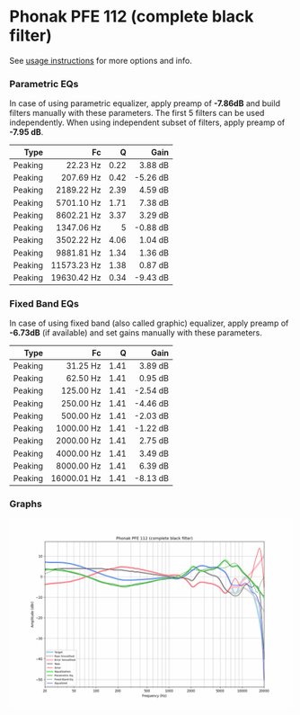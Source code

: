 # Phonak PFE 112 (complete black filter)
See [usage instructions](https://github.com/jaakkopasanen/AutoEq#usage) for more options and info.

### Parametric EQs
In case of using parametric equalizer, apply preamp of **-7.86dB** and build filters manually
with these parameters. The first 5 filters can be used independently.
When using independent subset of filters, apply preamp of **-7.95 dB**.

| Type    | Fc          |    Q | Gain     |
|--------:|------------:|-----:|---------:|
| Peaking | 22.23 Hz    | 0.22 | 3.88 dB  |
| Peaking | 207.69 Hz   | 0.42 | -5.26 dB |
| Peaking | 2189.22 Hz  | 2.39 | 4.59 dB  |
| Peaking | 5701.10 Hz  | 1.71 | 7.38 dB  |
| Peaking | 8602.21 Hz  | 3.37 | 3.29 dB  |
| Peaking | 1347.06 Hz  | 5    | -0.88 dB |
| Peaking | 3502.22 Hz  | 4.06 | 1.04 dB  |
| Peaking | 9881.81 Hz  | 1.34 | 1.36 dB  |
| Peaking | 11573.23 Hz | 1.38 | 0.87 dB  |
| Peaking | 19630.42 Hz | 0.34 | -9.43 dB |

### Fixed Band EQs
In case of using fixed band (also called graphic) equalizer, apply preamp of **-6.73dB**
(if available) and set gains manually with these parameters.

| Type    | Fc          |    Q | Gain     |
|--------:|------------:|-----:|---------:|
| Peaking | 31.25 Hz    | 1.41 | 3.89 dB  |
| Peaking | 62.50 Hz    | 1.41 | 0.95 dB  |
| Peaking | 125.00 Hz   | 1.41 | -2.54 dB |
| Peaking | 250.00 Hz   | 1.41 | -4.46 dB |
| Peaking | 500.00 Hz   | 1.41 | -2.03 dB |
| Peaking | 1000.00 Hz  | 1.41 | -1.22 dB |
| Peaking | 2000.00 Hz  | 1.41 | 2.75 dB  |
| Peaking | 4000.00 Hz  | 1.41 | 3.49 dB  |
| Peaking | 8000.00 Hz  | 1.41 | 6.39 dB  |
| Peaking | 16000.01 Hz | 1.41 | -8.13 dB |

### Graphs
![](./Phonak%20PFE%20112%20(complete%20black%20filter).png)